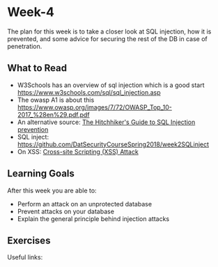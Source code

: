 # Week-4

The plan for this week is to take a closer look at SQL injection,
how it is prevented,
and some advice for securing the rest of the DB in case of penetration.

## What to Read

* W3Schools has an overview of sql injection which is a good start
  https://www.w3schools.com/sql/sql_injection.asp
* The owasp A1 is about this
  https://www.owasp.org/images/7/72/OWASP_Top_10-2017_%28en%29.pdf.pdf
* An alternative source:
  [The Hitchhiker's Guide to SQL Injection   prevention](https://phpdelusions.net/sql_injection)
* SQL inject: https://github.com/DatSecurityCourseSpring2018/week2SQLinject
* On XSS: [Cross-site Scripting (XSS) Attack](https://www.acunetix.com/websitesecurity/cross-site-scripting/)


## Learning Goals

After this week you are able to:
* Perform an attack on an unprotected database
* Prevent attacks on your database
* Explain the general principle behind injection attacks

## Exercises


Useful links:
